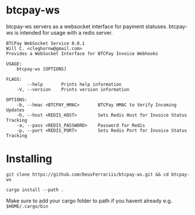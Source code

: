 # btcpay-ws

btcpay-ws servers as a websocket interface for payment statuses. btcpay-ws is intended for usage with a redis server.

```
BTCPay WebSocket Service 0.0.1
Will C. <cleghornw@gmail.com>
Provides a WebSocket Interface for BTCPay Invoice Webhooks

USAGE:
    btcpay-ws [OPTIONS]

FLAGS:
        --help       Prints help information
    -V, --version    Prints version information

OPTIONS:
    -b, --hmac <BTCPAY_HMAC>       BTCPay HMAC to Verify Incoming Updates
    -h, --host <REDIS_HOST>        Sets Redis Host for Invoice Status Tracking
    -a, --pass <REDIS_PASSWORD>    Password for Redis
    -p, --port <REDIS_PORT>        Sets Redis Port for Invoice Status Tracking
```

# Installing

`git clone https://github.com/DeusFerrariis/btcpay-ws.git && cd btcpay-ws`

`cargo install --path .`

Make sure to add your cargo folder to path if you havent already e.g. `$HOME/.cargo/bin`
